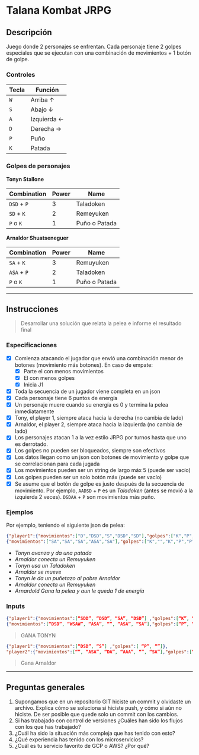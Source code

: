 Talana Kombat JRPG
==================

## Descripción

Juego donde 2 personajes se enfrentan. Cada personaje tiene 2 golpes especiales
que se ejecutan con una combinación de movimientos + 1 botón de golpe.


### Controles

| Tecla | Función     |
|-------|-------------|
| `W`   | Arriba ↑    |
| `S`   | Abajo ↓     |
| `A`   | Izquierda ← |
| `D`   | Derecha →   |
| `P`   | Puño        |
| `K`   | Patada      |


### Golpes de personajes

**Tonyn Stallone**

| Combination | Power | Name          |
|-------------|-------|---------------|
| `DSD` + `P` | 3     | Taladoken     |
| `SD` + `K`  | 2     | Remeyuken     |
| `P` o `K`   | 1     | Puño o Patada |

**Arnaldor Shuatseneguer**

| Combination | Power | Name          |
|-------------|-------|---------------|
| `SA` + `K`  | 3     | Remuyuken     |
| `ASA` + `P` | 2     | Taladoken     |
| `P` o `K`   | 1     | Puño o Patada |

-------------------------------------------------------------------------------

## Instrucciones

> Desarrollar una solución que relata la pelea e informe el resultado final

### Especificaciones

- [x] Comienza atacando el jugador que envió una combinación menor de botones
  (movimiento más botones). En caso de empate:
    - [x] Parte el con menos movimientos
    - [x] El con menos golpes
    - [x] Inicia J1
- [x] Toda la secuencia de un jugador viene completa en un json
- [x] Cada personaje tiene 6 puntos de energía
- [x] Un personaje muere cuando su energía es 0 y termina la pelea
      inmediatamente
- [x] Tony, el player 1, siempre ataca hacia la derecha (no cambia de lado)
- [x] Arnaldor, el player 2, siempre ataca hacia la izquierda (no cambia de
      lado)
- [x] Los personajes atacan 1 a la vez estilo JRPG por turnos hasta que uno es
      derrotado.
- [x] Los golpes no pueden ser bloqueados, siempre son efectivos
- [x] Los datos llegan como un json con botones de movimiento y golpe que se
      correlacionan para cada jugada
- [x] Los movimientos pueden ser un string de largo máx 5 (puede ser vacío)
- [x] Los golpes pueden ser un solo botón máx (puede ser vacío)
- [x] Se asume que el botón de golpe es justo después de la secuencia de
      movimiento. Por ejemplo, `AADSD` + `P` es un _Taladoken_ (antes se movió
      a la izquierda 2 veces). `DSDAA` + `P` son movimientos más puño.

### Ejemplos

Por ejemplo, teniendo el siguiente json de pelea:

```json
{"player1":{"movimientos":["D","DSD","S","DSD","SD"],"golpes":["K","P","","K","P"]},"player2":
{"movimientos":["SA","SA","SA","ASA","SA"],"golpes":["K","","K","P","P"]}}
```
- _Tonyn avanza y da una patada_
- _Arnaldor conecta un Remuyuken_
- _Tonyn usa un Taladoken_
- _Arnaldor se mueve_
- _Tonyn le da un puñetazo al pobre Arnaldor_
- _Arnaldor conecta un Remuyuken_
- _Arnardold Gana la pelea y aun le queda 1 de energía_

### Inputs

```json
{"player1":{"movimientos":[“SDD”, “DSD”, “SA”, “DSD”] ,"golpes":[“K”, “P”, “K”, “P”]}, "player2":
{"movimientos":[“DSD”, “WSAW”, “ASA”, “”, “ASA”, “SA”],"golpes":[“P”, “K”, “K”, “K”, “P”, “k”]}}
```
> GANA TONYN

```json
{"player1":{"movimientos":[“DSD”, “S”] ,"golpes":[ “P”, “”]},
"player2":{"movimientos":[“”, “ASA”, “DA”, “AAA”, “”, “SA”],"golpes":[“P”, “”, “P”, “K”, “K”, “K”]}}
```
> Gana Arnaldor

-------------------------------------------------------------------------------

## Preguntas generales

1. Supongamos que en un repositorio GIT hiciste un commit y olvidaste un
   archivo. Explica cómo se soluciona si hiciste push, y cómo si aún no
   hiciste. De ser posible que quede solo un commit con los cambios.
2. Si has trabajado con control de versiones ¿Cuáles han sido los flujos con
   los que has trabajado?
3. ¿Cuál ha sido la situación más compleja que has tenido con esto?
4. ¿Qué experiencia has tenido con los microservicios?
5. ¿Cuál es tu servicio favorito de GCP o AWS? ¿Por qué?

